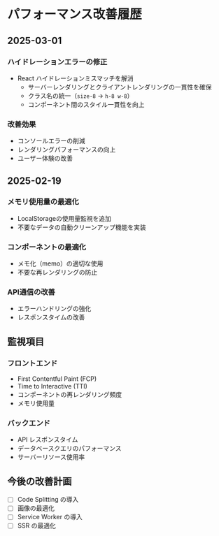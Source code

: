 # パフォーマンス改善履歴

## 2025-03-01
### ハイドレーションエラーの修正
- React ハイドレーションミスマッチを解消
  - サーバーレンダリングとクライアントレンダリングの一貫性を確保
  - クラス名の統一（`size-8` → `h-8 w-8`）
  - コンポーネント間のスタイル一貫性を向上

### 改善効果
- コンソールエラーの削減
- レンダリングパフォーマンスの向上
- ユーザー体験の改善

## 2025-02-19
### メモリ使用量の最適化
- LocalStorageの使用量監視を追加
- 不要なデータの自動クリーンアップ機能を実装

### コンポーネントの最適化
- メモ化（memo）の適切な使用
- 不要な再レンダリングの防止

### API通信の改善
- エラーハンドリングの強化
- レスポンスタイムの改善

## 監視項目
### フロントエンド
- First Contentful Paint (FCP)
- Time to Interactive (TTI)
- コンポーネントの再レンダリング頻度
- メモリ使用量

### バックエンド
- API レスポンスタイム
- データベースクエリのパフォーマンス
- サーバーリソース使用率

## 今後の改善計画
- [ ] Code Splitting の導入
- [ ] 画像の最適化
- [ ] Service Worker の導入
- [ ] SSR の最適化
